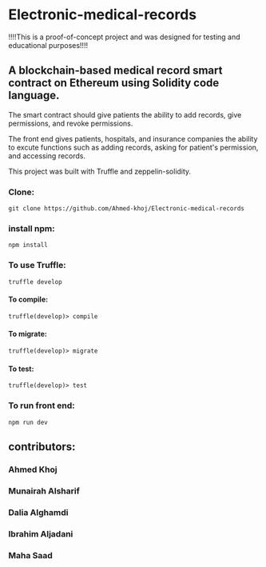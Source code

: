 # Electronic-medical-records
!!!!This is a proof-of-concept project and was designed for testing and educational purposes!!!!



## A blockchain-based medical record smart contract on Ethereum using Solidity code language.



The smart contract should give patients the ability to add records, give permissions, and revoke permissions.




The front end gives patients, hospitals, and insurance companies the ability to excute functions such as adding records, asking for patient's permission, and accessing records.




This project was built with Truffle and zeppelin-solidity.




### Clone:


``` git clone https://github.com/Ahmed-khoj/Electronic-medical-records ```


### install npm:


``` npm install ```



### To use Truffle:

``` truffle develop ```


#### To compile:



``` truffle(develop)> compile ```



#### To migrate:

``` truffle(develop)> migrate ```



#### To test:



``` truffle(develop)> test ```



### To run front end:


``` npm run dev ```


## contributors:

### Ahmed Khoj
### Munairah Alsharif
### Dalia Alghamdi
### Ibrahim Aljadani
### Maha Saad


